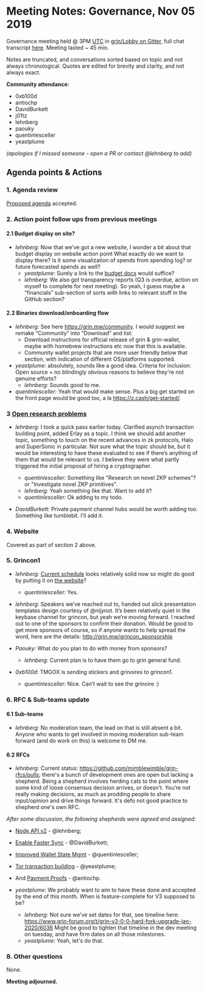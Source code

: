 # Meeting Notes: Governance, Nov 05 2019

Governance meeting held @ 3PM [UTC](http://www.timebie.com/std/utc.php) in [grin/Lobby on Gitter](https://gitter.im/grin_community/Lobby), full chat transcript [here](https://gitter.im/grin_community/Lobby?at=5dc18e91e886fb5aa25b388f). Meeting lasted ~ 45 min.

Notes are truncated, and conversations sorted based on topic and not always chronological. Quotes are edited for brevity and clarity, and not always exact. 

**Community attendance:**
* 0xb100d
* antiochp
* DavidBurkett
* j01tz
* lehnberg
* paouky
* quentinlesceller
* yeastplume

_(apologies if I missed someone - open a PR or contact @lehnberg to add)_

## Agenda points & Actions

### 1. Agenda review
[Proposed agenda](https://github.com/mimblewimble/grin-pm/issues/210) accepted.

### 2. Action point follow ups from previous meetings

#### 2.1 Budget display on site?

* _lehnberg:_ Now that we’ve got a new website, I wonder a bit about that budget display on website action point
What exactly do we want to display there? Is it some visualization of spends from spending log? or future forecasted spends as well?
   * _yeastplume:_ Surely a link to the [budget docs](https://github.com/mimblewimble/grin-pm/tree/master/financials) would suffice?
   * _lehnberg:_ We also got transparency reports (Q3 is overdue, action on myself to complete for next meeting). So yeah, I guess maybe a “financials” sub-section of sorts with links to relevant stuff in the GitHub section?

#### 2.2 Binaries download/onboarding flow

* _lehnberg:_ See here https://grin.mw/community. I would suggest we remake “Community” into “Download” and list:
   * Download instructions for official release of grin & grin-wallet, maybe with homebrew instructions etc now that this is available.
   * Community wallet projects that are more user friendly below that section, with indication of different OS/platforms supported.
* _yeastplume:_ absolutely, sounds like a good idea. Criteria for inclusion: Open source + no blindingly obvious reasons to believe they're not genuine efforts?
   * _lehnberg:_ Sounds good to me.
* _quentinlesceller:_ Yeah that would make sense. Plus a big get started on the front page would be good too, a la https://z.cash/get-started/. 


### 3 [Open research problems](https://github.com/mimblewimble/docs/wiki/Grin-Open-Research-Problems)

* _lehnberg:_ I took a quick pass earlier today. Clarified asynch transaction building point, added Erlay as a topic. I think we should add another topic, something to touch on the recent advances in zk protocols, Halo and SuperSonic in particular. Not sure what the topic should be, but it would be interesting to have these evaluated to see if there’s anything of them that would be relevant to us. I believe they were what partly triggered the initial proposal of hiring a cryptographer.
   * _quentinlesceller:_ Something like "Research on novel ZKP schemes"? or "Investigate novel ZKP primitives".
   * _lehnberg:_ Yeah something like that. Want to add it?
   * _quentinlesceller:_ Ok adding to my todo.

* _DavidBurkett:_ Private payment channel hubs would be worth adding too. Something like tumblebit. I'll add it. 

### 4. Website

Covered as part of section 2 above.

### 5. Grincon1

* _lehnberg:_ [Current schedule](https://www.grin-forum.org/t/grincon1-tentative-program-schedule/6384/) looks relatively solid now so might do good by putting it on [the website](https://grincon.org)?
   * _quentinlesceller:_ Yes.
* _lehnberg:_ Speakers we’ve reached out to, handed out slick presentation templates design courtesy of @nijynot. It’s been relatively quiet in the keybase channel for grincon, but yeah we’re moving forward. I reached out to one of the sponsors to confirm their donation. Would be good to get more sponsors of course, so if anyone wants to help spread the word, here are the details: http://grin.mw/grincon_sponsorship

* _Paouky:_ What do you plan to do with money from sponsors?
   *  _lehnberg:_ Current plan is to have them go to grin general fund.

* _0xb100d:_ TMGOX is sending stickers and grinoires to grincon1.
   * _quentinlesceller:_ Nice. Can’t wait to see the grinoire :)

### 6. RFC & Sub-teams update

#### 6.1 Sub-teams

* _lehnberg:_ No moderation team, the lead on that is still absent a bit. Anyone who wants to get involved in moving moderation sub-team forward (and do work on this) is welcome to DM me.

#### 6.2 RFCs

* _lehnberg:_ Current status: https://github.com/mimblewimble/grin-rfcs/pulls; there's a bunch of development ones are open but lacking a shepherd. Being a shepherd involves herding cats to the point where some kind of loose consensus decision arrives, or doesn't. You’re not really making decisions, as much as prodding people to share input/opinion and drive things forward. It's defo not good practice to shepherd one's own RFC.

_After some discussion, the following shepherds were agreed and assigned:_

   * [Node API v2](https://github.com/mimblewimble/grin-rfcs/pull/28) - @lehnberg;
   * [Enable Faster Sync](https://github.com/mimblewimble/grin-rfcs/pull/29) - @DavidBurkett;
   * [Improved Wallet State Mgmt](https://github.com/mimblewimble/grin-rfcs/pull/30) - @quentinlesceller;
   * [Tor transaction building](https://github.com/mimblewimble/grin-rfcs/pull/24) - @yeastplume;
   * And [Payment Proofs](https://github.com/mimblewimble/grin-rfcs/pull/31) - @antiochp.

* _yeastplume:_ We probably want to aim to have these done and accepted by the end of this month. When is feature-complete for V3 supposed to be?
   * _lehnberg:_ Not sure we’ve set dates for that, see timeline here: https://www.grin-forum.org/t/grin-v3-0-0-hard-fork-upgrade-jan-2020/6036 Might be good to tighten that timeline in the dev meeting on tuesday, and have firm dates on all those milestones.
   * _yeastplume:_ Yeah, let's do that.

### 8. Other questions

None.

**Meeting adjourned.**
